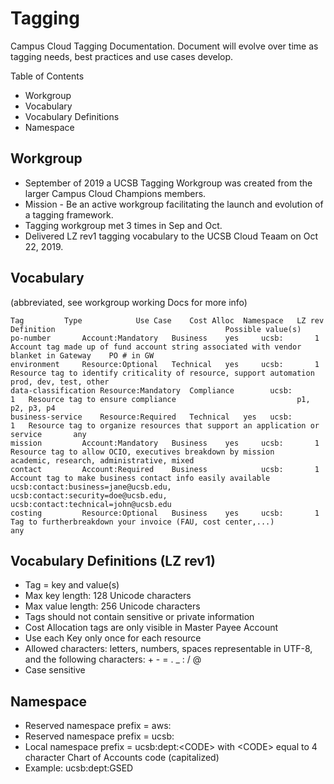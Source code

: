 # Tagging
Campus Cloud Tagging Documentation.
Document will evolve over time as tagging needs, best practices and use cases develop.

Table of Contents
  * Workgroup
  * Vocabulary
  * Vocabulary Definitions
  * Namespace
  
## Workgroup
* September of 2019 a UCSB Tagging Workgroup was created from the larger Campus Cloud Champions members. 
* Mission - Be an active workgroup facilitating the launch and evolution of a tagging framework.
* Tagging workgroup met 3 times in Sep and Oct.
* Delivered LZ rev1 tagging vocabulary to the UCSB Cloud Teaam on Oct 22, 2019.
  
## Vocabulary 
(abbreviated, see workgroup working Docs for more info)
```
Tag			Type			Use Case	Cost Alloc	Namespace	LZ rev	Definition										Possible value(s)
po-number		Account:Mandatory	Business	yes		ucsb:		1	Account tag made up of fund account string associated with vendor blanket in Gateway	PO # in GW		
environment		Resource:Optional	Technical	yes		ucsb:		1	Resource tag to identify criticality of resource, support automation			prod, dev, test, other
data-classification	Resource:Mandatory	Compliance		  ucsb:			1	Resource tag to ensure compliance							p1, p2, p3, p4
business-service	Resource:Required	Technical	yes	  ucsb:			1	Resource tag to organize resources that support an application or service		any 
mission			Account:Mandatory	Business	yes		ucsb:		1	Resource tag to allow OCIO, executives breakdown by mission				academic, research, administrative, mixed
contact			Account:Required	Business			ucsb:		1	Account tag to make business contact info easily available				ucsb:contact:business=jane@ucsb.edu, ucsb:contact:security=doe@ucsb.edu, ucsb:contact:technical=john@ucsb.edu
costing			Resource:Optional	Business	yes		ucsb:		1	Tag to furtherbreakdown your invoice (FAU, cost center,...)				any
```

## Vocabulary Definitions (LZ rev1)
* Tag = key and value(s)
* Max key length: 128 Unicode characters	
* Max value length: 256 Unicode characters
* Tags should not contain sensitive or private information
* Cost Allocation tags are only visible in Master Payee Account
* Use each Key only once for each resource
* Allowed characters:  letters, numbers, spaces representable in UTF-8, and the following characters: + - = . _ : / @
* Case sensitive

## Namespace
* Reserved namespace prefix = aws:
* Reserved namespace prefix = ucsb:
* Local namespace prefix = ucsb:dept:\<CODE> with \<CODE> equal to 4 character Chart of Accounts code (capitalized)	
* Example: ucsb:dept:GSED
